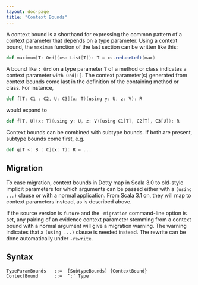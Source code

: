 ```yaml
---
layout: doc-page
title: "Context Bounds"
---
```


A context bound is a shorthand for expressing the common pattern of a context parameter that depends on a type parameter. Using a context bound, the `maximum` function of the last section can be written like this:

```scala
def maximum[T: Ord](xs: List[T]): T = xs.reduceLeft(max)
```

A bound like `: Ord` on a type parameter `T` of a method or class indicates a context parameter `with Ord[T]`. The context parameter(s) generated from context bounds come last in the definition of the containing method or class. For instance,

```scala
def f[T: C1 : C2, U: C3](x: T)(using y: U, z: V): R
```

would expand to

```scala
def f[T, U](x: T)(using y: U, z: V)(using C1[T], C2[T], C3[U]): R
```

Context bounds can be combined with subtype bounds. If both are present, subtype bounds come first, e.g.

```scala
def g[T <: B : C](x: T): R = ...
```

## Migration

To ease migration, context bounds in Dotty map in Scala 3.0 to old-style implicit parameters
for which arguments can be passed either with a `(using ...)` clause or with a normal application. From Scala 3.1 on, they will map to context parameters instead, as is described above.

If the source version is `future` and the `-migration` command-line option is set, any pairing of an evidence
context parameter stemming from a context bound with a normal argument will give a migration
warning. The warning indicates that a `(using ...)` clause is needed instead. The rewrite can be
done automatically under `-rewrite`.

## Syntax

```
TypeParamBounds   ::=  [SubtypeBounds] {ContextBound}
ContextBound      ::=  ‘:’ Type
```
